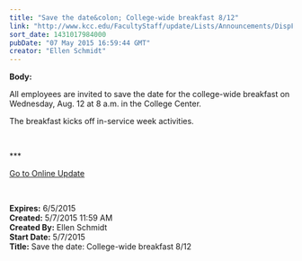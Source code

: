```yaml
---
title: "Save the date&colon; College-wide breakfast 8/12"
link: "http://www.kcc.edu/FacultyStaff/update/Lists/Announcements/DispForm.aspx?ID=1918"
sort_date: 1431017984000
pubDate: "07 May 2015 16:59:44 GMT"
creator: "Ellen Schmidt"
---
```


<div><b>Body:</b> <div class="ExternalClassF6CFD7264605488C99586EC7EDF92C08"><p>All employees are invited to save the date for the college-wide breakfast on Wednesday, Aug. 12 at 8 a.m. in the College Center. </p>
<p>The breakfast kicks off in-service week activities. </p>
<p> </p>
<p>***</p>
<p><a href="/update">Go to Online Update</a></p>
<p> </p></div></div>
<div><b>Expires:</b> 6/5/2015</div>
<div><b>Created:</b> 5/7/2015 11:59 AM</div>
<div><b>Created By:</b> Ellen Schmidt</div>
<div><b>Start Date:</b> 5/7/2015</div>
<div><b>Title:</b> Save the date: College-wide breakfast 8/12</div>
